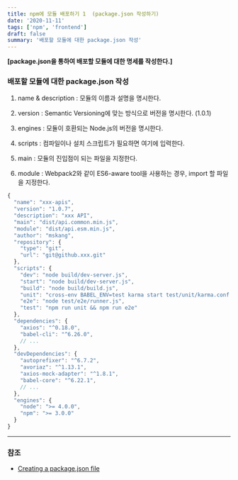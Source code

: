 ```yaml
---
title: npm에 모듈 배포하기 1  (package.json 작성하기)
date: '2020-11-11'
tags: ['npm', 'frontend']
draft: false
summary: '배포할 모듈에 대한 package.json 작성'
---
```


**[package.json을 통하여 배포할 모듈에 대한 명세를 작성한다.]**

### 배포할 모듈에 대한 package.json 작성

1. name & description : 모듈의 이름과 설명을 명시한다.

2. version : Semantic Versioning에 맞는 방식으로 버전을 명시한다. (1.0.1)

3. engines : 모듈이 호환되는 Node.js의 버전을 명시한다.

4. scripts : 컴파일이나 설치 스크립트가 필요하면 여기에 입력한다.

5. main : 모듈의 진입점이 되는 파일을 지정한다.

6. module : Webpack2와 같이 ES6-aware tool을 사용하는 경우, import 할 파일을 지정한다.

```js
{
  "name": "xxx-apis",
  "version": "1.0.7",
  "description": "xxx API",
  "main": "dist/api.common.min.js",
  "module": "dist/api.esm.min.js",
  "author": "mskang",
  "repository": {
    "type": "git",
    "url": "git@github.xxx.git"
  },
  "scripts": {
    "dev": "node build/dev-server.js",
    "start": "node build/dev-server.js",
    "build": "node build/build.js",
    "unit": "cross-env BABEL_ENV=test karma start test/unit/karma.conf.js --single-run",
    "e2e": "node test/e2e/runner.js",
    "test": "npm run unit && npm run e2e"
  },
  "dependencies": {
    "axios": "^0.18.0",
    "babel-cli": "^6.26.0",
    // ...
  },
  "devDependencies": {
    "autoprefixer": "^6.7.2",
    "avoriaz": "^1.13.1",
    "axios-mock-adapter": "^1.8.1",
    "babel-core": "^6.22.1",
    // ...
  },
  "engines": {
    "node": ">= 4.0.0",
    "npm": ">= 3.0.0"
  }
}
```

---

### 참조

- [Creating a package.json file](https://docs.npmjs.com/creating-a-package-json-file)
